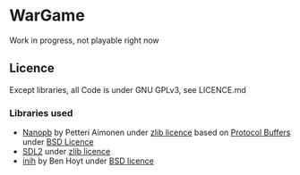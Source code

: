 # WarGame
Work in progress, not playable right now

## Licence
Except libraries, all Code is under GNU GPLv3, see LICENCE.md

### Libraries used
- [Nanopb](https://github.com/nanopb/nanopb) by Petteri Aimonen <jpa at nanopb.mail.kapsi.fi> under [zlib licence](https://github.com/nanopb/nanopb/blob/master/LICENSE.txt) based on [Protocol Buffers](https://github.com/google/protobuf) under [BSD Licence](https://github.com/google/protobuf/blob/master/LICENSE)
- [SDL2](https://www.libsdl.org/credits.php) under [zlib licence](https://www.libsdl.org/license.php)
- [inih](https://github.com/benhoyt/inih) by Ben Hoyt under [BSD licence](https://github.com/benhoyt/inih/blob/master/LICENSE.txt)